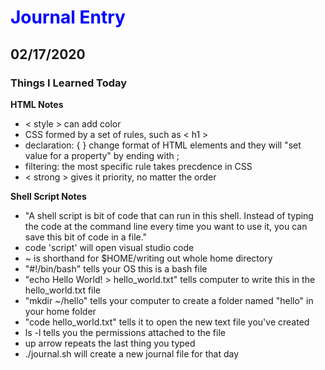 # Journal Entry

## 02/17/2020

### Things I Learned Today

**HTML Notes**
- < style > can add color
- CSS formed by a set of rules, such as < h1 >
- declaration: { } change format of HTML elements and they will "set value for a property" by ending with ;
- filtering: the most specific rule takes precdence in CSS
- < strong > gives it priority, no matter the order


**Shell Script Notes**
- "A shell script is bit of code that can run in this shell. Instead of typing the code at the command line every time you want to use it, you can save this bit of code in a file."
- code 'script' will open visual studio code 
- ~ is shorthand for $HOME/writing out whole home directory
- "#!/bin/bash" tells your OS this is a bash file
- "echo Hello World! > hello_world.txt" tells computer to write this in the hello_world.txt file
- "mkdir ~/hello" tells your computer to create a folder named "hello" in your home folder
- "code hello_world.txt" tells it to open the new text file you've created
- ls -l tells you the permissions attached to the file
- up arrow repeats the last thing you typed 
- ./journal.sh will create a new journal file for that day



<style>
     h1 {
       color: blue;
     }
